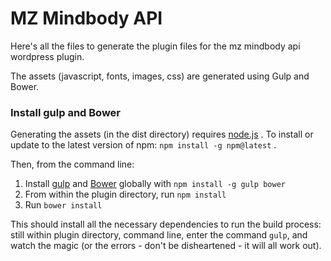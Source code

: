 # MZ Mindbody API

Here's all the files to generate the plugin files for the mz mindbody api wordpress plugin.

The assets (javascript, fonts, images, css) are generated using Gulp and Bower.

### Install gulp and Bower

Generating the assets (in the dist directory) requires [node.js](http://nodejs.org/download/) . To install or update to the latest version of npm: `npm install -g npm@latest` .

Then, from the command line:

1.  Install [gulp](http://gulpjs.com) and [Bower](http://bower.io/) globally with `npm install -g gulp bower`
2.  From within the plugin directory, run `npm install`
3.  Run `bower install`

This should install all the necessary dependencies to run the build process: still within plugin directory, command line, enter the command `gulp`, and watch the magic (or the errors - don't be disheartened - it will all work out).
